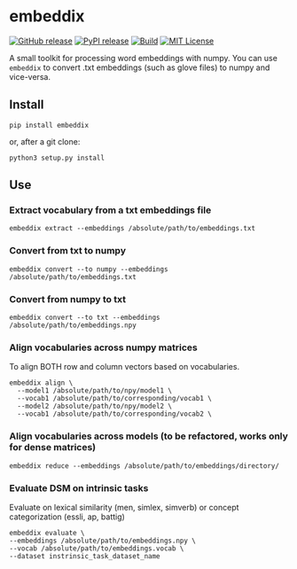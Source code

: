 # embeddix
[![GitHub release][release-image]][release-url]
[![PyPI release][pypi-image]][pypi-url]
[![Build][build-image]][build-url]
[![MIT License][license-image]][license-url]


[release-image]:https://img.shields.io/github/release/akb89/embeddix.svg?style=flat-square
[release-url]:https://github.com/akb89/embeddix/releases/latest
[pypi-image]:https://img.shields.io/pypi/v/embeddix.svg?style=flat-square
[pypi-url]:https://pypi.org/project/embeddix/
[build-image]:https://img.shields.io/github/workflow/status/akb89/embeddix/CI?style=flat-square
[build-url]:https://github.com/akb89/embeddix/actions?query=workflow%3ACI
[license-image]:http://img.shields.io/badge/license-MIT-000000.svg?style=flat-square
[license-url]:LICENSE.txt

A small toolkit for processing word embeddings with numpy. You can use `embeddix` to convert .txt embeddings (such as glove files) to numpy and vice-versa.

## Install
```shell
pip install embeddix
```

or, after a git clone:
```shell
python3 setup.py install
```

## Use

### Extract vocabulary from a txt embeddings file
```shell
embeddix extract --embeddings /absolute/path/to/embeddings.txt
```

### Convert from txt to numpy
```shell
embeddix convert --to numpy --embeddings /absolute/path/to/embeddings.txt
```

### Convert from numpy to txt
```shell
embeddix convert --to txt --embeddings /absolute/path/to/embeddings.npy
```

### Align vocabularies across numpy matrices
To align BOTH row and column vectors based on vocabularies.
```shell
embeddix align \
  --model1 /absolute/path/to/npy/model1 \
  --vocab1 /absolute/path/to/corresponding/vocab1 \
  --model2 /absolute/path/to/npy/model2 \
  --vocab1 /absolute/path/to/corresponding/vocab2 \
```

### Align vocabularies across models (to be refactored, works only for dense matrices)
```shell
embeddix reduce --embeddings /absolute/path/to/embeddings/directory/
```

### Evaluate DSM on intrinsic tasks
Evaluate on lexical similarity (men, simlex, simverb) or concept categorization (essli, ap, battig)
```shell
embeddix evaluate \
--embeddings /absolute/path/to/embeddings.npy \
--vocab /absolute/path/to/embeddings.vocab \
--dataset instrinsic_task_dataset_name
```
